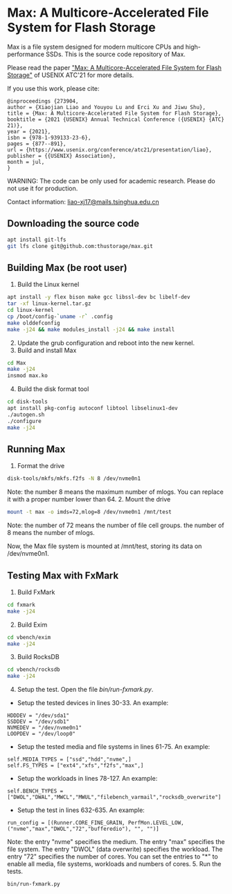 # Max: A Multicore-Accelerated File System for Flash Storage 
Max is a file system designed for modern multicore CPUs and high-performance SSDs.
This is the source code repository of Max.

Please read the paper ["Max: A Multicore-Accelerated File System for Flash Storage"](https://www.usenix.org/conference/atc21/presentation/liao) of USENIX ATC'21 for more details. 

If you use this work, please cite:
```
@inproceedings {273904,
author = {Xiaojian Liao and Youyou Lu and Erci Xu and Jiwu Shu},
title = {Max: A Multicore-Accelerated File System for Flash Storage},
booktitle = {2021 {USENIX} Annual Technical Conference ({USENIX} {ATC} 21)},
year = {2021},
isbn = {978-1-939133-23-6},
pages = {877--891},
url = {https://www.usenix.org/conference/atc21/presentation/liao},
publisher = {{USENIX} Association},
month = jul,
}
```

WARNING: The code can be only used for academic research. Please do not use it for production.

Contact information: liao-xj17@mails.tsinghua.edu.cn

## Downloading the source code
```bash
apt install git-lfs
git lfs clone git@github.com:thustorage/max.git
```

## Building Max (be root user)
1. Build the Linux kernel  
```bash
apt install -y flex bison make gcc libssl-dev bc libelf-dev
tar -xf linux-kernel.tar.gz  
cd linux-kernel
cp /boot/config-`uname -r` .config
make olddefconfig
make -j24 && make modules_install -j24 && make install
```
2. Update the grub configuration and reboot into the new kernel.
3. Build and install Max
 ```bash
cd Max
make -j24
insmod max.ko
```
4. Build the disk format tool
```bash
cd disk-tools
apt install pkg-config autoconf libtool libselinux1-dev
./autogen.sh
./configure
make -j24
```

## Running Max
1. Format the drive
```bash
disk-tools/mkfs/mkfs.f2fs -N 8 /dev/nvme0n1
```
Note: the number 8 means the maximum number of mlogs. You can replace it with a proper number lower than 64.
2. Mount the drive
```bash
mount -t max -o imds=72,mlog=8 /dev/nvme0n1 /mnt/test
```
Note: the number of 72 means the number of file cell groups. the number of 8 means the number of mlogs.
    
Now, the Max file system is mounted at /mnt/test, storing its data on /dev/nvme0n1.

## Testing Max with FxMark
1. Build FxMark
```bash
cd fxmark
make -j24
```
2. Build Exim
```bash
cd vbench/exim
make -j24
```
3. Build RocksDB
```bash
cd vbench/rocksdb
make -j24
```
4. Setup the test. Open the file *bin/run-fxmark.py*.
-  Setup the tested devices in lines 30-33. An example:
 ```
HDDDEV = "/dev/sda1"
SSDDEV = "/dev/sdb1"
NVMEDEV = "/dev/nvme0n1"
LOOPDEV = "/dev/loop0"
```
- Setup the tested media and file systems in lines 61-75. An example:
```
self.MEDIA_TYPES = ["ssd","hdd","nvme",]
self.FS_TYPES = ["ext4","xfs","f2fs","max",]   
```
- Setup the workloads in lines 78-127. An example:
```
self.BENCH_TYPES = ["DWOL","DWAL","MWCL","MWUL","filebench_varmail","rocksdb_overwrite"]
```
- Setup the test in lines 632-635. An example:
```
run_config = [(Runner.CORE_FINE_GRAIN, PerfMon.LEVEL_LOW,("nvme","max","DWOL","72","bufferedio"), "", "")]
```
Note: the entry "nvme" specifies the medium. The entry "max" specifies the file system. The entry "DWOL" (data overwrite) specifies the workload. The entry "72" specifies the number of cores. You can set the entries to "*" to enable all media, file systems, workloads and numbers of cores.
5. Run the tests.
```bash
bin/run-fxmark.py
```